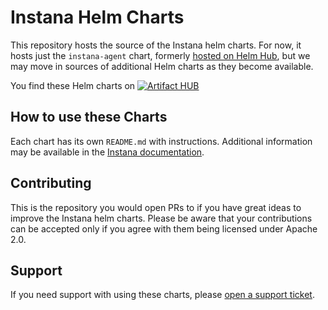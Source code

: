 # Instana Helm Charts

This repository hosts the source of the Instana helm charts.
For now, it hosts just the `instana-agent` chart, formerly [hosted on Helm Hub](https://github.com/helm/charts), but we may move in sources of additional Helm charts as they become available.

You find these Helm charts on [![Artifact HUB](https://img.shields.io/endpoint?url=https://artifacthub.io/badge/repository/instana)](https://artifacthub.io/packages/search?repo=instana)

## How to use these Charts

Each chart has its own `README.md` with instructions.
Additional information may be available in the [Instana documentation](https://www.ibm.com/docs/en/instana-observability/current?topic=kubernetes-installing-agent#install-by-using-the-helm-chart).

## Contributing

This is the repository you would open PRs to if you have great ideas to improve the Instana helm charts.
Please be aware that your contributions can be accepted only if you agree with them being licensed under Apache 2.0.

## Support

If you need support with using these charts, please [open a support ticket](https://www.ibm.com/support/pages/instana-support).
